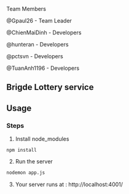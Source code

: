 Team Members

@Gpaul26 - Team Leader

@ChienMaiDinh - Developers

@hunteran - Developers

@pctsvn - Developers

@TuanAnh1196 - Developers




## Brigde Lottery service

## Usage

### Steps
1. Install node_modules
```
npm install 
```

2. Run the server

```bash
nodemon app.js
```

3. Your server runs at : http://localhost:4001/ 
